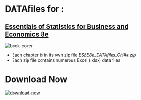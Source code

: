 # DATAfiles for :
## [Essentials of Statistics for Business and Economics 8e](http://www.cengage.com/c/essentials-of-statistics-for-business-and-economics-8e-anderson)

![book-cover](http://www.cengage.com/covers/imageServlet?image_type=LRGFC&catalog=cengage&epi=21120852341823461576248511696442515685)

* Each chapter is in its own zip file *ESBE8e_DATAfiles_CH##.zip*
* Each zip file contains numerous Excel (.xlsx) data files
# Download Now
[![download-now](http://www.iconsdb.com/icons/preview/color/24828E/download-xxl.png)](https://github.com/Infinite-Actuary/ESBE-8e-Datafiles/archive/master.zip)
